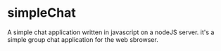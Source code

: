 # simpleChat
A simple chat application written in javascript on a nodeJS server. it's a simple group chat application for the web sbrowser.
